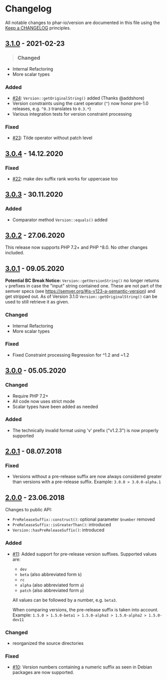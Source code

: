 # Changelog

All notable changes to phar-io/version are documented in this file using
the [Keep a CHANGELOG](http://keepachangelog.com/) principles.

## [3.1.0] - 2021-02-23

> ### Changed

- Internal Refactoring
- More scalar types

### Added

- [#24](https://github.com/phar-io/version/issues/24): `Version::getOriginalString()` added (Thanks @addshore)
- Version constraints using the caret operator (`^`) now honor pre-1.0 releases, e.g. `^0.3` translates to `0.3.*`)
- Various integration tests for version constraint processing

### Fixed

- [#23](https://github.com/phar-io/version/pull/23): Tilde operator without patch level



## [3.0.4] - 14.12.2020

### Fixed

- [#22](https://github.com/phar-io/version/pull/22): make dev suffix rank works for uppercase too

## [3.0.3] - 30.11.2020

### Added

- Comparator method `Version::equals()` added


## [3.0.2] - 27.06.2020

This release now supports PHP 7.2+ and PHP ^8.0. No other changes included.


## [3.0.1] - 09.05.2020

__Potential BC Break Notice:__
`Version::getVersionString()` no longer returns `v` prefixes in case the "input"
string contained one. These are not part of the semver specs
(see https://semver.org/#is-v123-a-semantic-version) and get stripped out. As of Version
3.1.0 `Version::getOriginalString()` can be used to still retrieve it as given.

### Changed

- Internal Refactoring
- More scalar types

### Fixed

- Fixed Constraint processing Regression for ^1.2 and ~1.2

## [3.0.0] - 05.05.2020

### Changed

- Require PHP 7.2+
- All code now uses strict mode
- Scalar types have been added as needed

### Added

- The technically invalid format using 'v' prefix ("v1.2.3") is now properly supported

## [2.0.1] - 08.07.2018

### Fixed

- Versions without a pre-release suffix are now always considered greater than versions with a pre-release suffix.
  Example: `3.0.0 > 3.0.0-alpha.1`

## [2.0.0] - 23.06.2018

Changes to public API:

- `PreReleaseSuffix::construct()`: optional parameter `$number` removed
- `PreReleaseSuffix::isGreaterThan()`: introduced
- `Version::hasPreReleaseSuffix()`: introduced

### Added

- [#11](https://github.com/phar-io/version/issues/11): Added support for pre-release version suffixes. Supported values
  are:
    - `dev`
    - `beta` (also abbreviated form `b`)
    - `rc`
    - `alpha` (also abbreviated form `a`)
    - `patch` (also abbreviated form `p`)

  All values can be followed by a number, e.g. `beta3`.

  When comparing versions, the pre-release suffix is taken into account. Example:
  `1.5.0 > 1.5.0-beta1 > 1.5.0-alpha3 > 1.5.0-alpha2 > 1.5.0-dev11`

### Changed

- reorganized the source directories

### Fixed

- [#10](https://github.com/phar-io/version/issues/10): Version numbers containing a numeric suffix as seen in Debian
  packages are now supported.

[3.1.0]: https://github.com/phar-io/version/compare/3.0.4...3.1.0

[3.0.4]: https://github.com/phar-io/version/compare/3.0.3...3.0.4

[3.0.3]: https://github.com/phar-io/version/compare/3.0.2...3.0.3

[3.0.2]: https://github.com/phar-io/version/compare/3.0.1...3.0.2

[3.0.1]: https://github.com/phar-io/version/compare/3.0.0...3.0.1

[3.0.0]: https://github.com/phar-io/version/compare/2.0.1...3.0.0

[2.0.1]: https://github.com/phar-io/version/compare/2.0.0...2.0.1

[2.0.0]: https://github.com/phar-io/version/compare/1.0.1...2.0.0
